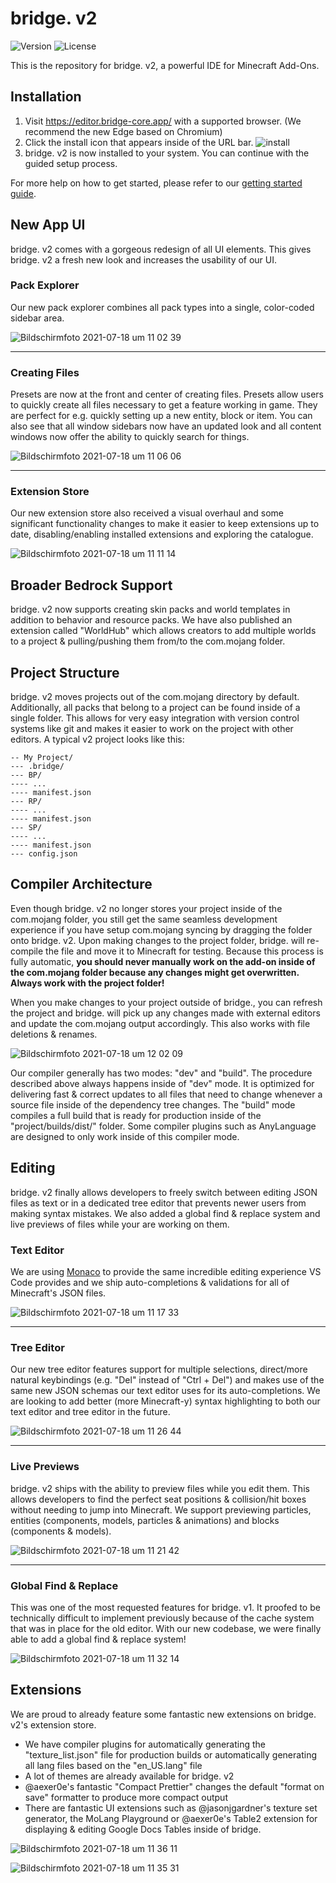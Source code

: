 # bridge. v2

![Version](https://img.shields.io/github/v/release/bridge-core/editor?style=for-the-badge&label=Version&message=Test&color=005bc9&labelColor=121212)
![License](https://img.shields.io/static/v1?style=for-the-badge&label=License&message=GPL-3.0&color=005bc9&labelColor=121212)

This is the repository for bridge. v2, a powerful IDE for Minecraft Add-Ons.

## Installation

1. Visit https://editor.bridge-core.app/ with a supported browser. (We recommend the new Edge based on Chromium)
2. Click the install icon that appears inside of the URL bar.
   ![install](https://user-images.githubusercontent.com/33347616/126063371-5efd5c57-a8dc-4ac2-83ed-bed60fc44d93.png)
3. bridge. v2 is now installed to your system. You can continue with the guided setup process.

For more help on how to get started, please refer to our [getting started guide](https://bridge-core.app/editor-docs/getting-started/#setting-up-bridge).

## New App UI

bridge. v2 comes with a gorgeous redesign of all UI elements. This gives bridge. v2 a fresh new look and increases the usability of our UI.

### Pack Explorer

Our new pack explorer combines all pack types into a single, color-coded sidebar area.

![Bildschirmfoto 2021-07-18 um 11 02 39](https://user-images.githubusercontent.com/33347616/126061729-deb8f6d9-600c-4e8b-9a8a-707ef37135af.png)

---

### Creating Files

Presets are now at the front and center of creating files. Presets allow users to quickly create all files necessary to get a feature working in game. They are perfect for e.g. quickly setting up a new entity, block or item. You can also see that all window sidebars now have an updated look and all content windows now offer the ability to quickly search for things.

![Bildschirmfoto 2021-07-18 um 11 06 06](https://user-images.githubusercontent.com/33347616/126061807-c1015a5a-1f4d-4859-97ca-833fa727093e.png)

---

### Extension Store

Our new extension store also received a visual overhaul and some significant functionality changes to make it easier to keep extensions up to date, disabling/enabling installed extensions and exploring the catalogue.

![Bildschirmfoto 2021-07-18 um 11 11 14](https://user-images.githubusercontent.com/33347616/126061944-3d608d0f-dd4d-4b53-ba68-1b764b5df36d.png)

## Broader Bedrock Support

bridge. v2 now supports creating skin packs and world templates in addition to behavior and resource packs. We have also published an extension called "WorldHub" which allows creators to add multiple worlds to a project & pulling/pushing them from/to the com.mojang folder.

## Project Structure

bridge. v2 moves projects out of the com.mojang directory by default. Additionally, all packs that belong to a project can be found inside of a single folder. This allows for very easy integration with version control systems like git and makes it easier to work on the project with other editors. A typical v2 project looks like this:

```
-- My Project/
--- .bridge/
--- BP/
---- ...
---- manifest.json
--- RP/
---- ...
---- manifest.json
--- SP/
---- ...
---- manifest.json
--- config.json
```

## Compiler Architecture

Even though bridge. v2 no longer stores your project inside of the com.mojang folder, you still get the same seamless development experience if you have setup com.mojang syncing by dragging the folder onto bridge. v2. Upon making changes to the project folder, bridge. will re-compile the file and move it to Minecraft for testing. Because this process is fully automatic, **you should never manually work on the add-on inside of the com.mojang folder because any changes might get overwritten. Always work with the project folder!**

When you make changes to your project outside of bridge., you can refresh the project and bridge. will pick up any changes made with external editors and update the com.mojang output accordingly. This also works with file deletions & renames.

![Bildschirmfoto 2021-07-18 um 12 02 09](https://user-images.githubusercontent.com/33347616/126063144-656afc65-b3ab-424d-9188-124977bf3061.png)

Our compiler generally has two modes: "dev" and "build". The procedure described above always happens inside of "dev" mode. It is optimized for delivering fast & correct updates to all files that need to change whenever a source file inside of the dependency tree changes. The "build" mode compiles a full build that is ready for production inside of the "project/builds/dist/" folder. Some compiler plugins such as AnyLanguage are designed to only work inside of this compiler mode.

## Editing

bridge. v2 finally allows developers to freely switch between editing JSON files as text or in a dedicated tree editor that prevents newer users from making syntax mistakes. We also added a global find & replace system and live previews of files while your are working on them.

### Text Editor

We are using [Monaco](https://microsoft.github.io/monaco-editor/index.html) to provide the same incredible editing experience VS Code provides and we ship auto-completions & validations for all of Minecraft's JSON files.

![Bildschirmfoto 2021-07-18 um 11 17 33](https://user-images.githubusercontent.com/33347616/126062057-5ae6f5fb-0938-4828-89a3-b9df25b22f4a.png)

---

### Tree Editor

Our new tree editor features support for multiple selections, direct/more natural keybindings (e.g. "Del" instead of "Ctrl + Del") and makes use of the same new JSON schemas our text editor uses for its auto-completions. We are looking to add better (more Minecraft-y) syntax highlighting to both our text editor and tree editor in the future.

![Bildschirmfoto 2021-07-18 um 11 26 44](https://user-images.githubusercontent.com/33347616/126062278-329c6a3a-a727-4076-aeae-b60984f59ade.png)

---

### Live Previews

bridge. v2 ships with the ability to preview files while you edit them. This allows developers to find the perfect seat positions & collision/hit boxes without needing to jump into Minecraft. We support previewing particles, entities (components, models, particles & animations) and blocks (components & models).

![Bildschirmfoto 2021-07-18 um 11 21 42](https://user-images.githubusercontent.com/33347616/126062149-4975573c-ebf9-4baf-8510-d55a7d2db538.png)

---

### Global Find & Replace

This was one of the most requested features for bridge. v1. It proofed to be technically difficult to implement previously because of the cache system that was in place for the old editor. With our new codebase, we were finally able to add a global find & replace system!

![Bildschirmfoto 2021-07-18 um 11 32 14](https://user-images.githubusercontent.com/33347616/126062374-c8ee8c2b-627d-4b94-bcaa-227099eaace8.png)

## Extensions

We are proud to already feature some fantastic new extensions on bridge. v2's extension store.

-   We have compiler plugins for automatically generating the "texture_list.json" file for production builds or automatically generating all lang files based on the "en_US.lang" file
-   A lot of themes are already available for bridge. v2
-   @aexer0e's fantastic "Compact Prettier" changes the default "format on save" formatter to produce more compact output
-   There are fantastic UI extensions such as @jasonjgardner's texture set generator, the MoLang Playground or @aexer0e's Table2 extension for displaying & editing Google Docs Tables inside of bridge.

![Bildschirmfoto 2021-07-18 um 11 36 11](https://user-images.githubusercontent.com/33347616/126062619-d870149d-edd4-40d6-83d8-7a34dc666e9d.png)

![Bildschirmfoto 2021-07-18 um 11 35 31](https://user-images.githubusercontent.com/33347616/126062615-8cd0b711-987c-4857-9890-8bb9b6608813.png)
